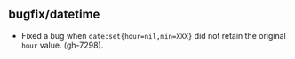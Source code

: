## bugfix/datetime

* Fixed a bug when `date:set{hour=nil,min=XXX}`
  did not retain the original `hour` value. (gh-7298).
